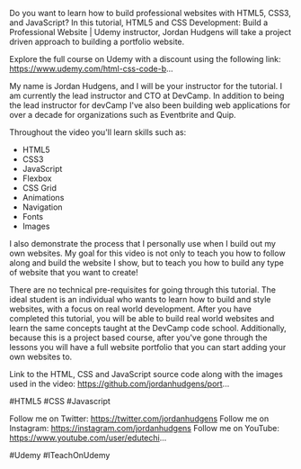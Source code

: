 Do you want to learn how to build professional websites with HTML5, CSS3, and JavaScript? In this tutorial, HTML5 and CSS Development: Build a Professional Website | Udemy instructor, Jordan Hudgens will take a project driven approach to building a portfolio website.

Explore the full course on Udemy with a discount using the following link: https://www.udemy.com/html-css-code-b...

My name is Jordan Hudgens, and I will be your instructor for the tutorial. I am currently the lead instructor and CTO at DevCamp. In addition to being the lead instructor for devCamp I've also been building web applications for over a decade for organizations such as Eventbrite and Quip.

Throughout the video you'll learn skills such as:
- HTML5
- CSS3
- JavaScript
- Flexbox
- CSS Grid
- Animations
- Navigation
- Fonts
- Images

I also demonstrate the process that I personally use when I build out my own websites. My goal for this video is not only to teach you how to follow along and build the website I show, but to teach you how to build any type of website that you want to create!

There are no technical pre-requisites for going through this tutorial. The ideal student is an individual who wants to learn how to build and style websites, with a focus on real world development. After you have completed this tutorial, you will be able to build real world websites and learn the same concepts taught at the DevCamp code school. Additionally, because this is a project based course, after you've gone through the lessons you will have a full website portfolio that you can start adding your own websites to.

Link to the HTML, CSS and JavaScript source code along with the images used in the video: https://github.com/jordanhudgens/port...

#HTML5
#CSS
#Javascript

Follow me on Twitter: https://twitter.com/jordanhudgens
Follow me on Instagram: https://instagram.com/jordanhudgens
Follow me on YouTube: https://www.youtube.com/user/edutechi...

#Udemy
#ITeachOnUdemy